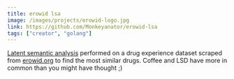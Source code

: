 ```yaml
---
title: erowid lsa
image: /images/projects/erowid-logo.jpg
link: https://github.com/Monkeyanator/erowid-lsa
tags: ["creator", "golang"]
---
```


[Latent semantic analysis](https://en.wikipedia.org/wiki/Latent_semantic_analysis) performed on a drug experience dataset scraped from [erowid.org](https://erowid.org/) to find the most similar drugs. Coffee and LSD have more in common than you might have thought ;)